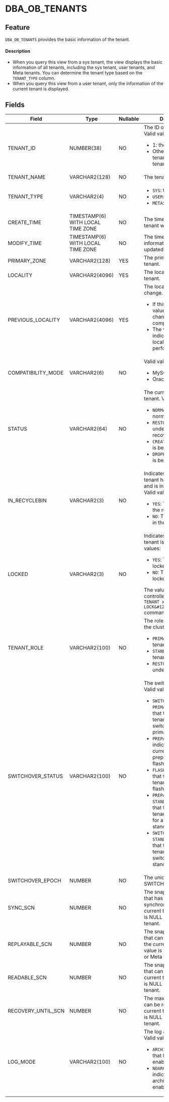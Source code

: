 # DBA_OB_TENANTS

## Feature

`DBA_OB_TENANTS` provides the basic information of the tenant. 
<main id="notice" type='explain'>

   <h4>Description</h4>
   <ul><li>  When you query this view from a sys tenant, the view displays the basic information of all tenants, including the sys tenant, user tenants, and Meta tenants. You can determine the tenant type based on the <code>TENANT_TYPE</code> column.  </li><li> When you query this view from a user tenant, only the information of the current tenant is displayed.  </li></ul>
</main>

## Fields

| **Field** | **Type** | **Nullable** | **Description** |
| --- | --- | --- | --- |
| TENANT_ID | NUMBER(38) | NO | The ID of the tenant. Valid values:<ul><li> 1: the sys tenant.  </li><li> Other values: a user tenant or Meta tenant. </li></ul> |
| TENANT_NAME | VARCHAR2(128) | NO | The tenant name. |
| TENANT_TYPE | VARCHAR2(4) | NO | <ul><li> `SYS`: the sys tenant.  </li><li> `USER`: a user tenant. </li><li>`META`: a Meta tenant. </li></ul> |
| CREATE_TIME | TIMESTAMP(6) WITH LOCAL TIME ZONE | NO | The time when the tenant was created. |
| MODIFY_TIME | TIMESTAMP(6) WITH LOCAL TIME ZONE | NO | The time when the information was updated. |
| PRIMARY_ZONE | VARCHAR2(128) | YES | The primary zone of the tenant. |
| LOCALITY | VARCHAR2(4096) | YES | The locality of the tenant. |
| PREVIOUS_LOCALITY | VARCHAR2(4096) | YES | The locality before the change.<ul><li> If this field has a valid value, the locality change is not completed.  </li><li> The value NULL indicates that no locality change was performed. </li></ul> |
| COMPATIBILITY_MODE | VARCHAR2(6) | NO | Valid values:<ul><li>  MySQL </li><li>  Oracle</li></ul> |
| STATUS | VARCHAR2(64) | NO | The current status of the tenant. Valid values:<ul><li>   `NORMAL`: The tenant is normal.</li><li>`RESTORE`: The tenant is undergoing physical recovery.  </li><li>`CREATING`: The tenant is being created. </li><li> `DROPPING`: The tenant is being dropped. </li></ul> |
| IN_RECYCLEBIN | VARCHAR2(3) | NO | Indicates whether the tenant has been dropped and is in the recycle bin. Valid values:<ul><li>  `YES`: The tenant is in the recycle bin. </li><li> `NO`: The tenant is not in the recycle bin. </li></ul> |
| LOCKED | VARCHAR2(3) | NO | Indicates whether the tenant is locked. Valid values:<ul><li>  `YES`: The tenant is locked. </li><li>`NO`: The tenant is not locked.  </li></ul>The value of this field is controlled by the `ALTER TENANT xxx LOCK&#124;UNLOCK` command. |
| TENANT_ROLE | VARCHAR2(100) | NO | The role of the tenant in the cluster. Valid values:<ul><li>`PRIMARY`: a primary tenant.   </li><li>  `STANDBY`: a standby tenant.  </li><li> `RESTORE`: The tenant is undergoing recovery. </li></ul> |
| SWITCHOVER_STATUS | VARCHAR2(100) | NO | The switchover status. Valid values:<ul><li> `SWITCHING TO PRIMARY`: indicates that the current tenant is being switched over to the primary tenant.</li><li>`PREPARE FLASHBACK`: indicates that the current tenant is preparing for flashback. </li><li>`FLASHBACK`: indicates that the current tenant is in the flashback status. </li><li>`PREPARE SWITCHING TO STANDBY`: indicates that the current tenant is preparing for a switchover to a standby tenant. </li><li> `SWITCHING TO STANDBY`: indicates that the current tenant is being switched over to a standby tenant. </li></ul> |
| SWITCHOVER_EPOCH | NUMBER | NO | The unique ID of SWITCHOVER/FAILOVER. |
| SYNC_SCN | NUMBER | NO | The snapshot version that has been synchronized for the current tenant. The value is NULL for a sys or Meta tenant. |
| REPLAYABLE_SCN | NUMBER | NO | The snapshot version that can be replayed for the current tenant. The value is NULL for a sys or Meta tenant. |
| READABLE_SCN | NUMBER | NO | The snapshot version that can be read for the current tenant. The value is NULL for a sys or Meta tenant. |
| RECOVERY_UNTIL_SCN | NUMBER | NO | The maximum SCN that can be recovered for the current tenant. The value is NULL for a sys or Meta tenant. |
| LOG_MODE | VARCHAR2(100) | NO | The log archiving mode. Valid values:<ul><li>  `ARCHIVELOG`: indicates that log archiving is enabled. </li><li> `NOARCHIVELOG`: indicates that log archiving is not enabled. </li></ul> |
